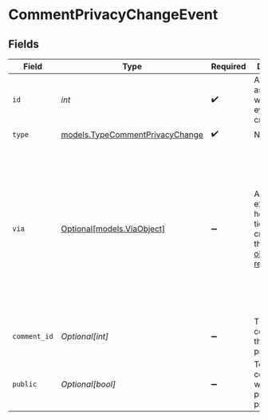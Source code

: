 # CommentPrivacyChangeEvent


## Fields

| Field                                                                                                                                            | Type                                                                                                                                             | Required                                                                                                                                         | Description                                                                                                                                      | Example                                                                                                                                          |
| ------------------------------------------------------------------------------------------------------------------------------------------------ | ------------------------------------------------------------------------------------------------------------------------------------------------ | ------------------------------------------------------------------------------------------------------------------------------------------------ | ------------------------------------------------------------------------------------------------------------------------------------------------ | ------------------------------------------------------------------------------------------------------------------------------------------------ |
| `id`                                                                                                                                             | *int*                                                                                                                                            | :heavy_check_mark:                                                                                                                               | Automatically assigned when the event is created                                                                                                 |                                                                                                                                                  |
| `type`                                                                                                                                           | [models.TypeCommentPrivacyChange](../models/typecommentprivacychange.md)                                                                         | :heavy_check_mark:                                                                                                                               | N/A                                                                                                                                              |                                                                                                                                                  |
| `via`                                                                                                                                            | [Optional[models.ViaObject]](../models/viaobject.md)                                                                                             | :heavy_minus_sign:                                                                                                                               | An object explaining how the ticket was created. See the [Via object reference](/documentation/ticketing/reference-guides/via-object-reference)<br/> | {<br/>"channel": "rule",<br/>"source": {<br/>"from": {<br/>"id": 22472716,<br/>"title": "Assign to first responder"<br/>},<br/>"rel": "trigger",<br/>"to": {}<br/>}<br/>} |
| `comment_id`                                                                                                                                     | *Optional[int]*                                                                                                                                  | :heavy_minus_sign:                                                                                                                               | The id of the comment that changed privacy                                                                                                       |                                                                                                                                                  |
| `public`                                                                                                                                         | *Optional[bool]*                                                                                                                                 | :heavy_minus_sign:                                                                                                                               | Tells if the comment was made public or private                                                                                                  |                                                                                                                                                  |